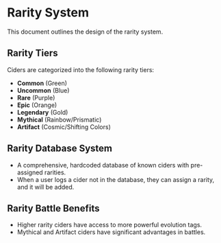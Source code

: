 # Rarity System

This document outlines the design of the rarity system.

## Rarity Tiers

Ciders are categorized into the following rarity tiers:

*   **Common** (Green)
*   **Uncommon** (Blue)
*   **Rare** (Purple)
*   **Epic** (Orange)
*   **Legendary** (Gold)
*   **Mythical** (Rainbow/Prismatic)
*   **Artifact** (Cosmic/Shifting Colors)

## Rarity Database System

*   A comprehensive, hardcoded database of known ciders with pre-assigned rarities.
*   When a user logs a cider not in the database, they can assign a rarity, and it will be added.

## Rarity Battle Benefits

*   Higher rarity ciders have access to more powerful evolution tags.
*   Mythical and Artifact ciders have significant advantages in battles.
